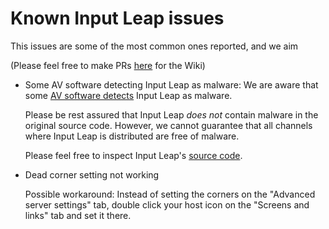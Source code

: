 # Known Input Leap issues

This issues are some of the most common ones reported, and we aim

(Please feel free to make PRs [here][wiki_repo] for the Wiki)

- Some AV software detecting Input Leap as malware:
  We are aware that some [AV software detects](av_issue) Input Leap as
  malware.

  Please be rest assured that Input Leap _does not_ contain malware in
  the original source code. However, we cannot guarantee that all channels
  where Input Leap is distributed are free of malware.

  Please feel free to inspect Input Leap's [source code][src_code].

- Dead corner setting not working

  Possible workaround: Instead of setting the corners on the "Advanced server settings" tab, double click your host icon on the "Screens and links" tab and set it there.

[wiki_repo]: https://github.com/input-leap/wiki-prs
[av_issue]: https://github.com/input-leap/input-leap/issues/666
[src_code]: https://github.com/input-leap/input-leap.git


